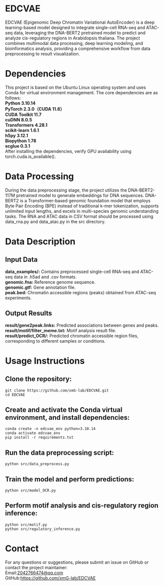 # EDCVAE
EDCVAE (Epigenomic Deep Chromatin Variational AutoEncoder) is a deep learning-based model designed to integrate single-cell RNA-seq and ATAC-seq data, leveraging the DNA-BERT2 pretrained model to predict and analyze cis-regulatory regions in Arabidopsis thaliana. The project combines multimodal data processing, deep learning modeling, and bioinformatics analysis, providing a comprehensive workflow from data preprocessing to result visualization.
# Dependencies
This project is based on the Ubuntu Linux operating system and uses Conda for virtual environment management. The core dependencies are as follows:  
  __Python 3.10.14__  
  __PyTorch 2.3.0（CUDA 11.8）__  
  __CUDA Toolkit 11.7__  
  __cuDNN 8.0.5__  
  __Transformers 4.28.1__  
  __scikit-learn 1.6.1__  
  __h5py 3.12.1__  
  __Biopython 1.78__  
  __scglue 0.3.1__  
After installing the dependencies, verify GPU availability using torch.cuda.is_available().  
# Data Processing
During the data preprocessing stage, the project utilizes the DNA-BERT2-117M pretrained model to generate embeddings for DNA sequences. DNA-BERT2 is a Transformer-based genomic foundation model that employs Byte Pair Encoding (BPE) instead of traditional k-mer tokenization, supports unlimited input lengths, and excels in multi-species genomic understanding tasks. The RNA and ATAC data in CSV format should be processed using data_rna.py and data_atac.py in the src directory.
# Data Description
## Input Data
__data_examples/:__ Contains preprocessed single-cell RNA-seq and ATAC-seq data in .h5ad and .csv formats.  
__genomic.fna:__ Reference genome sequence.  
__genomic.gtf:__ Gene annotation file.  
__peak.bed:__ Chromatin accessible regions (peaks) obtained from ATAC-seq experiments.  
## Output Results
__result/gene2peak.links:__ Predicted associations between genes and peaks.   
__result/motif/filter_meme.txt:__ Motif analysis result file.    
__result/predict_OCR/:__ Predicted chromatin accessible region files, corresponding to different samples or conditions.    
# Usage Instructions
## Clone the repository:

```
git clone https://github.com/xmG-lab/EDCVAE.git    
cd EDCVAE
```
## Create and activate the Conda virtual environment, and install dependencies:
```
conda create -n edcvae_env python=3.10.14    
conda activate edcvae_env    
pip install -r requirements.txt
```
## Run the data preprocessing script:
```
python src/data_preprocess.py
```
## Train the model and perform predictions:
```
python src/model_OCR.py
```
## Perform motif analysis and cis-regulatory region inference:
```
python src/motif.py    
python src/regulatory_inference.py
```
# Contact
For any questions or suggestions, please submit an issue on GitHub or contact the project maintainer:  
Email:2042766474@qq.com  
GitHub:https://github.com/xmG-lab/EDCVAE
